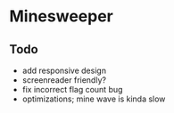 # Minesweeper
## Todo
- add responsive design
- screenreader friendly?
- fix incorrect flag count bug
- optimizations; mine wave is kinda slow
